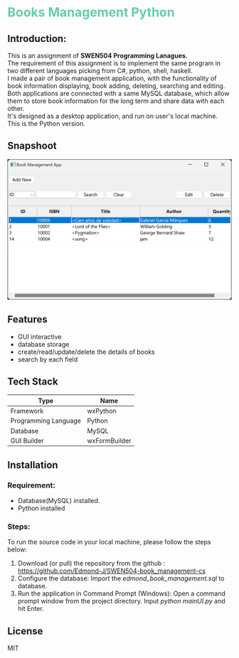 # <font color=mediumaquamarine> Books Management Python </font>
## Introduction:
This is an assignment of **SWEN504 Programming Lanagues.**   
The requirement of this assignment is to implement the same program in two different languages picking from C#, python, shell, haskell.   
I made a pair of book management application, with the functionality of book information displaying, book adding, deleting, searching and editing. Both applications are connected with a same MySQL database, which allow them to store book information for the long term and share data with each other.  
It's designed as a desktop application, and run on user's local machine.  
This is the Python version. 

## Snapshoot
![UI](screenshot/ui-1.png)

## Features
- GUI interactive
- database storage
- create/read/update/delete the details of books
- search by each field

## Tech Stack 
| Type | Name |
| ----------- | ----------- |
| Framework | wxPython |
| Programming Language | Python |
| Database   | MySQL |
| GUI Builder | wxFormBuilder |

## Installation
### Requirement:
- Database(MySQL) installed.
- Python installed

### Steps:   
To run the source code in your local machine, please follow the steps below:
1. Download (or pull) the repository from the github :   
https://github.com/Edmond-J/SWEN504-book_management-cs
2. Configure the database:
Import the *edmond_book_management.sql* to database.
3. Run the application in Command Prompt (Windows):
Open a command prompt window from the project directory. Input *python mainUI.py* and hit Enter.

## License
MIT